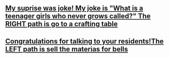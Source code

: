 ## [My suprise was joke! My joke is "What is a teenager girls who never grows called?" The RIGHT path is go to a crafting table](../animal/door6.md)
## [Congratulations for talking to your residents!The LEFT path is sell the materias for bells](../animal/door7.md)
